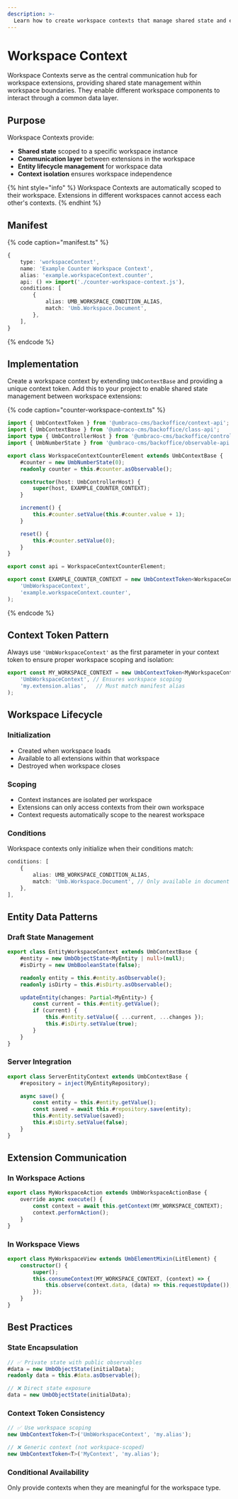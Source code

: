 ```yaml
---
description: >-
  Learn how to create workspace contexts that manage shared state and enable communication between extensions in a workspace.
---
```


# Workspace Context

Workspace Contexts serve as the central communication hub for workspace extensions, providing shared state management within workspace boundaries. They enable different workspace components to interact through a common data layer.

## Purpose

Workspace Contexts provide:

- **Shared state** scoped to a specific workspace instance
- **Communication layer** between extensions in the workspace
- **Entity lifecycle management** for workspace data
- **Context isolation** ensures workspace independence

{% hint style="info" %}
Workspace Contexts are automatically scoped to their workspace. Extensions in different workspaces cannot access each other's contexts.
{% endhint %}

## Manifest

{% code caption="manifest.ts" %}
```typescript
{
	type: 'workspaceContext',
	name: 'Example Counter Workspace Context',
	alias: 'example.workspaceContext.counter',
	api: () => import('./counter-workspace-context.js'),
	conditions: [
		{
			alias: UMB_WORKSPACE_CONDITION_ALIAS,
			match: 'Umb.Workspace.Document',
		},
	],
}
```
{% endcode %}

## Implementation

Create a workspace context by extending `UmbContextBase` and providing a unique context token. Add this to your project to enable shared state management between workspace extensions:

{% code caption="counter-workspace-context.ts" %}
```typescript
import { UmbContextToken } from '@umbraco-cms/backoffice/context-api';
import { UmbContextBase } from '@umbraco-cms/backoffice/class-api';
import type { UmbControllerHost } from '@umbraco-cms/backoffice/controller-api';
import { UmbNumberState } from '@umbraco-cms/backoffice/observable-api';

export class WorkspaceContextCounterElement extends UmbContextBase {
	#counter = new UmbNumberState(0);
	readonly counter = this.#counter.asObservable();

	constructor(host: UmbControllerHost) {
		super(host, EXAMPLE_COUNTER_CONTEXT);
	}

	increment() {
		this.#counter.setValue(this.#counter.value + 1);
	}

	reset() {
		this.#counter.setValue(0);
	}
}

export const api = WorkspaceContextCounterElement;

export const EXAMPLE_COUNTER_CONTEXT = new UmbContextToken<WorkspaceContextCounterElement>(
	'UmbWorkspaceContext',
	'example.workspaceContext.counter',
);
```
{% endcode %}

## Context Token Pattern

Always use `'UmbWorkspaceContext'` as the first parameter in your context token to ensure proper workspace scoping and isolation:

```typescript
export const MY_WORKSPACE_CONTEXT = new UmbContextToken<MyWorkspaceContext>(
	'UmbWorkspaceContext', // Ensures workspace scoping
	'my.extension.alias',   // Must match manifest alias
);
```

## Workspace Lifecycle

### Initialization

- Created when workspace loads
- Available to all extensions within that workspace
- Destroyed when workspace closes

### Scoping

- Context instances are isolated per workspace
- Extensions can only access contexts from their own workspace
- Context requests automatically scope to the nearest workspace

### Conditions

Workspace contexts only initialize when their conditions match:

```typescript
conditions: [
	{
		alias: UMB_WORKSPACE_CONDITION_ALIAS,
		match: 'Umb.Workspace.Document', // Only available in document workspaces
	},
],
```

## Entity Data Patterns

### Draft State Management

```typescript
export class EntityWorkspaceContext extends UmbContextBase {
	#entity = new UmbObjectState<MyEntity | null>(null);
	#isDirty = new UmbBooleanState(false);

	readonly entity = this.#entity.asObservable();
	readonly isDirty = this.#isDirty.asObservable();

	updateEntity(changes: Partial<MyEntity>) {
		const current = this.#entity.getValue();
		if (current) {
			this.#entity.setValue({ ...current, ...changes });
			this.#isDirty.setValue(true);
		}
	}
}
```

### Server Integration

```typescript
export class ServerEntityContext extends UmbContextBase {
	#repository = inject(MyEntityRepository);

	async save() {
		const entity = this.#entity.getValue();
		const saved = await this.#repository.save(entity);
		this.#entity.setValue(saved);
		this.#isDirty.setValue(false);
	}
}
```

## Extension Communication

### In Workspace Actions

```typescript
export class MyWorkspaceAction extends UmbWorkspaceActionBase {
	override async execute() {
		const context = await this.getContext(MY_WORKSPACE_CONTEXT);
		context.performAction();
	}
}
```

### In Workspace Views

```typescript
export class MyWorkspaceView extends UmbElementMixin(LitElement) {
	constructor() {
		super();
		this.consumeContext(MY_WORKSPACE_CONTEXT, (context) => {
			this.observe(context.data, (data) => this.requestUpdate());
		});
	}
}
```

## Best Practices

### State Encapsulation

```typescript
// ✅ Private state with public observables
#data = new UmbObjectState(initialData);
readonly data = this.#data.asObservable();

// ❌ Direct state exposure
data = new UmbObjectState(initialData);
```

### Context Token Consistency

```typescript
// ✅ Use workspace scoping
new UmbContextToken<T>('UmbWorkspaceContext', 'my.alias');

// ❌ Generic context (not workspace-scoped)
new UmbContextToken<T>('MyContext', 'my.alias');
```

### Conditional Availability

Only provide contexts when they are meaningful for the workspace type.
